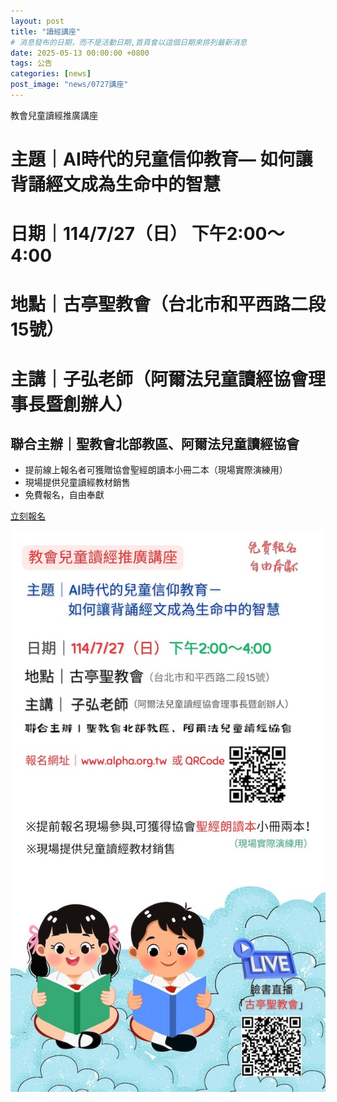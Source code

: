 ```yaml
---
layout: post
title: "讀經講座"
# 消息發布的日期，而不是活動日期,首頁會以這個日期來排列最新消息
date: 2025-05-13 00:00:00 +0800
tags: 公告
categories: [news]
post_image: "news/0727講座"
---
```


教會兒童讀經推廣講座
# 主題｜AI時代的兒童信仰教育— 如何讓背誦經文成為生命中的智慧

# 日期｜114/7/27（日） 下午2:00～4:00
# 地點｜古亭聖教會（台北市和平西路二段15號）
# 主講｜子弘老師（阿爾法兒童讀經協會理事長暨創辦人）

## 聯合主辦｜聖教會北部教區、阿爾法兒童讀經協會

* 提前線上報名者可獲贈協會聖經朗讀本小冊二本（現場實際演練用）
* 現場提供兒童讀經教材銷售
* 免費報名，自由奉獻

<a class="main-btn main-btn-2" target="_blank" href="https://www.beclass.com/rid=294ff9168231a130b614">立刻報名</a>

![](/assets/images/news/0727講座.jpg)